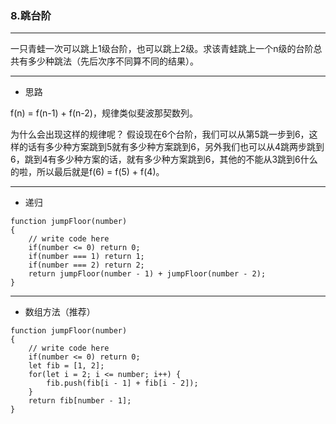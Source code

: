 ### 8.跳台阶

---

一只青蛙一次可以跳上1级台阶，也可以跳上2级。求该青蛙跳上一个n级的台阶总共有多少种跳法（先后次序不同算不同的结果）。

---

* 思路

f(n) = f(n-1) + f(n-2)，规律类似斐波那契数列。

为什么会出现这样的规律呢？
假设现在6个台阶，我们可以从第5跳一步到6，这样的话有多少种方案跳到5就有多少种方案跳到6，另外我们也可以从4跳两步跳到6，跳到4有多少种方案的话，就有多少种方案跳到6，其他的不能从3跳到6什么的啦，所以最后就是f(6) = f(5) + f(4)。

---

* 递归

``` JS
function jumpFloor(number)
{
    // write code here
    if(number <= 0) return 0;
    if(number === 1) return 1;
    if(number === 2) return 2;
    return jumpFloor(number - 1) + jumpFloor(number - 2);
}
```

---

* 数组方法（推荐）

``` JS
function jumpFloor(number)
{
    // write code here
    if(number <= 0) return 0;
    let fib = [1, 2];
    for(let i = 2; i <= number; i++) {
        fib.push(fib[i - 1] + fib[i - 2]);
    }
    return fib[number - 1];
}
```
